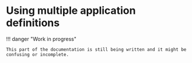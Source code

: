 # Using multiple application definitions

!!! danger "Work in progress"

    This part of the documentation is still being written and it might be confusing or incomplete.
